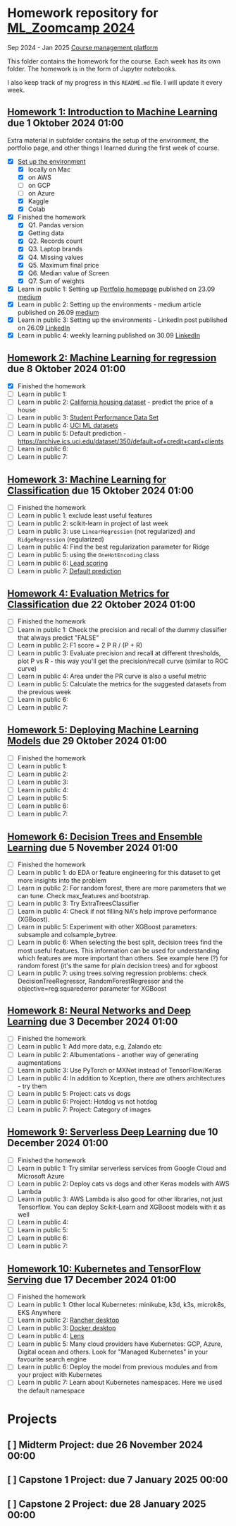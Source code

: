 # Homework repository for [ML_Zoomcamp 2024](https://github.com/DataTalksClub/machine-learning-zoomcamp)

Sep 2024 - Jan 2025
[Course management platform](https://courses.datatalks.club/ml-zoomcamp-2024/)

This folder contains the homework for the course. Each week has its own folder. The homework is in the form of Jupyter notebooks.

I also keep track of my progress in this `README.md` file. I will update it every week.

## [Homework 1: Introduction to Machine Learning](./01-intro/homework_01_till_meineke.ipynb) due 1 Oktober 2024 01:00

Extra material in subfolder contains the setup of the environment, the portfolio page, and other things I learned during the first week of course.

- [x] [Set up the environment](./01-intro/Setup_environment.md)
  - [x] locally on Mac
  - [x] on AWS
  - [ ] on GCP
  - [ ] on Azure
  - [x] Kaggle
  - [x] Colab
- [x] Finished the homework
  - [x] Q1. Pandas version
  - [x] Getting data
  - [x] Q2. Records count
  - [x] Q3. Laptop brands
  - [x] Q4. Missing values
  - [x] Q5. Maximum final price
  - [x] Q6. Median value of Screen
  - [x] Q7. Sum of weights
- [x] Learn in public 1: Setting up [Portfolio homepage](till.meineke.github.io) published on 23.09 [medium](https://medium.com/@till.meineke/how-to-setup-a-portfolio-page-on-github-io-3b951fc94f22)
- [x] Learn in public 2: Setting up the environments - medium article published on 26.09 [medium](https://medium.com/@till.meineke/setting-up-the-environments-for-ml-zoomcamp-2024-eceb6e42e36e)
- [x] Learn in public 3: Setting up the environments - LinkedIn post published on 26.09 [LinkedIn](https://www.linkedin.com/posts/tillmeineke_setting-up-the-environments-for-ml-zoomcamp-activity-7244840475675807745-ExVD?utm_source=share&utm_medium=member_desktop)
- [x] Learn in public 4: weekly learning published on 30.09 [LinkedIn](https://www.linkedin.com/pulse/learning-ml-zoomcamp-week-1-introduction-till-meineke-k05mc)
<!-- - [ ] Learn in public 5: Setup macBook
- [ ] Learn in public 6: Setup iTerm2
- [ ] Learn in public 7: Setup VSCode
- [ ] Learn in public 8: Organize the homework repository
- [ ] Learn in public 9: `.dotfiles`? -->

## [Homework 2: Machine Learning for regression](./02-regression/homework_02_till_meineke.ipynb) due 8 Oktober 2024 01:00

- [x] Finished the homework
- [ ] Learn in public 1:
- [ ] Learn in public 2: [California housing dataset](https://scikit-learn.org/stable/modules/generated/sklearn.datasets.fetch_california_housing.html) - predict the price of a house
- [ ] Learn in public 3: [Student Performance Data Set](https://archive.ics.uci.edu/dataset/320/student+performance)
- [ ] Learn in public 4: [UCI ML datasets](https://archive.ics.uci.edu/datasets)
- [ ] Learn in public 5: Default prediction - <https://archive.ics.uci.edu/dataset/350/default+of+credit+card+clients>
- [ ] Learn in public 6:
- [ ] Learn in public 7:

## [Homework 3: Machine Learning for Classification](./03-classification/homework_03_till_meineke.ipynb) due 15 Oktober 2024 01:00

- [ ] Finished the homework
- [ ] Learn in public 1: exclude least useful features
- [ ] Learn in public 2: scikit-learn in project of last week
- [ ] Learn in public 3: use `LinearRegression` (not regularized) and `RidgeRegression` (regularized)
- [ ] Learn in public 4: Find the best regularization parameter for Ridge
- [ ] Learn in public 5: using the `OneHotEncoding` class
- [ ] Learn in public 6: [Lead scoring](https://www.kaggle.com/ashydv/leads-dataset)
- [ ] Learn in public 7: [Default prediction](https://archive.ics.uci.edu/dataset/350/default+of+credit+card+clients)

## [Homework 4: Evaluation Metrics for Classification]() due 22 Oktober 2024 01:00

- [ ] Finished the homework
- [ ] Learn in public 1: Check the precision and recall of the dummy classifier that always predict "FALSE"
- [ ] Learn in public 2: F1 score = 2 P R / (P + R)
- [ ] Learn in public 3: Evaluate precision and recall at different thresholds, plot P vs R - this way you'll get the precision/recall curve (similar to ROC curve)
- [ ] Learn in public 4: Area under the PR curve is also a useful metric
- [ ] Learn in public 5: Calculate the metrics for the suggested datasets from the previous week
- [ ] Learn in public 6:
- [ ] Learn in public 7:

## [Homework 5: Deploying Machine Learning Models]() due 29 Oktober 2024 01:00

- [ ] Finished the homework
- [ ] Learn in public 1:
- [ ] Learn in public 2:
- [ ] Learn in public 3:
- [ ] Learn in public 4:
- [ ] Learn in public 5:
- [ ] Learn in public 6:
- [ ] Learn in public 7:

## [Homework 6: Decision Trees and Ensemble Learning]() due 5 November 2024 01:00

- [ ] Finished the homework
- [ ] Learn in public 1: do EDA or feature engineering for this dataset to get more insights into the problem
- [ ] Learn in public 2: For random forest, there are more parameters that we can tune. Check max_features and bootstrap.
- [ ] Learn in public 3: Try ExtraTreesClassifier
- [ ] Learn in public 4: Check if not filling NA's help improve performance (XGBoost).
- [ ] Learn in public 5: Experiment with other XGBoost parameters: subsample and colsample_bytree.
- [ ] Learn in public 6: When selecting the best split, decision trees find the most useful features. This information can be used for understanding which features are more important than others. See example here (?) for random forest (it's the same for plain decision trees) and for xgboost
- [ ] Learn in public 7: using trees solving regression problems: check DecisionTreeRegressor, RandomForestRegressor and the objective=reg:squarederror parameter for XGBoost

## [Homework 8: Neural Networks and Deep Learning]() due 3 December 2024 01:00

- [ ] Finished the homework
- [ ] Learn in public 1: Add more data, e.g, Zalando etc
- [ ] Learn in public 2: Albumentations - another way of generating augmentations
- [ ] Learn in public 3: Use PyTorch or MXNet instead of TensorFlow/Keras
- [ ] Learn in public 4: In addition to Xception, there are others architectures - try them
- [ ] Learn in public 5: Project: cats vs dogs
- [ ] Learn in public 6: Project: Hotdog vs not hotdog
- [ ] Learn in public 7: Project: Category of images

## [Homework 9: Serverless Deep Learning]() due 10 December 2024 01:00

- [ ] Finished the homework
- [ ] Learn in public 1: Try similar serverless services from Google Cloud and Microsoft Azure
- [ ] Learn in public 2: Deploy cats vs dogs and other Keras models with AWS Lambda
- [ ] Learn in public 3: AWS Lambda is also good for other libraries, not just Tensorflow. You can deploy Scikit-Learn and XGBoost models with it as well
- [ ] Learn in public 4:
- [ ] Learn in public 5:
- [ ] Learn in public 6:
- [ ] Learn in public 7:

## [Homework 10: Kubernetes and TensorFlow Serving]() due 17 December 2024 01:00

- [ ] Finished the homework
- [ ] Learn in public 1: Other local Kubernetes: minikube, k3d, k3s, microk8s, EKS Anywhere
- [ ] Learn in public 2: [Rancher desktop](https://rancherdesktop.io/)
- [ ] Learn in public 3: [Docker desktop](https://www.docker.com/products/docker-desktop/)
- [ ] Learn in public 4: [Lens](https://k8slens.dev/)
- [ ] Learn in public 5: Many cloud providers have Kubernetes: GCP, Azure, Digital ocean and others. Look for "Managed Kubernetes" in your favourite search engine
- [ ] Learn in public 6: Deploy the model from previous modules and from your project with Kubernetes
- [ ] Learn in public 7: Learn about Kubernetes namespaces. Here we used the default namespace

# Projects

## [ ] Midterm Project: due 26 November 2024 00:00
## [ ] Capstone 1 Project: due 7 January 2025 00:00
## [ ] Capstone 2 Project: due 28 January 2025 00:00